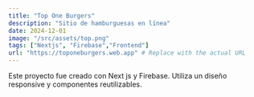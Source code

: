 ```yaml
---
title: "Top One Burgers"
description: "Sitio de hamburguesas en línea"
date: 2024-12-01
image: "/src/assets/top.png"
tags: ["Nextjs", "Firebase","Frontend"]
url: "https://toponeburgers.web.app" # Replace with the actual URL
---
```


Este proyecto fue creado con Next js y Firebase. Utiliza un diseño responsive y componentes reutilizables.


